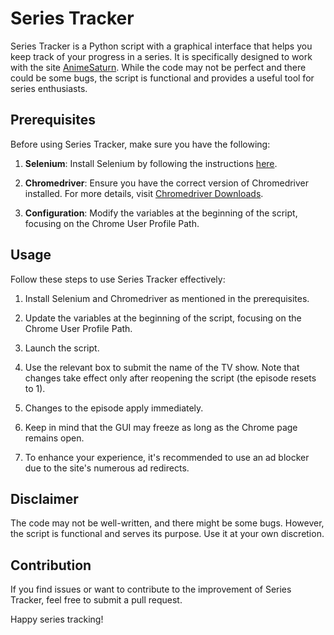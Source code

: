 # Series Tracker

Series Tracker is a Python script with a graphical interface that helps you keep track of your progress in a series. It is specifically designed to work with the site [AnimeSaturn](https://www.animesaturn.tv). While the code may not be perfect and there could be some bugs, the script is functional and provides a useful tool for series enthusiasts.

## Prerequisites

Before using Series Tracker, make sure you have the following:

1. **Selenium**: Install Selenium by following the instructions [here](https://selenium-python.readthedocs.io/index.html).

2. **Chromedriver**: Ensure you have the correct version of Chromedriver installed. For more details, visit [Chromedriver Downloads](https://chromedriver.chromium.org/downloads).

3. **Configuration**: Modify the variables at the beginning of the script, focusing on the Chrome User Profile Path.

## Usage

Follow these steps to use Series Tracker effectively:

1. Install Selenium and Chromedriver as mentioned in the prerequisites.

2. Update the variables at the beginning of the script, focusing on the Chrome User Profile Path.

3. Launch the script.

4. Use the relevant box to submit the name of the TV show. Note that changes take effect only after reopening the script (the episode resets to 1).

5. Changes to the episode apply immediately.

6. Keep in mind that the GUI may freeze as long as the Chrome page remains open.

7. To enhance your experience, it's recommended to use an ad blocker due to the site's numerous ad redirects.

## Disclaimer

The code may not be well-written, and there might be some bugs. However, the script is functional and serves its purpose. Use it at your own discretion.

## Contribution

If you find issues or want to contribute to the improvement of Series Tracker, feel free to submit a pull request.

Happy series tracking!
